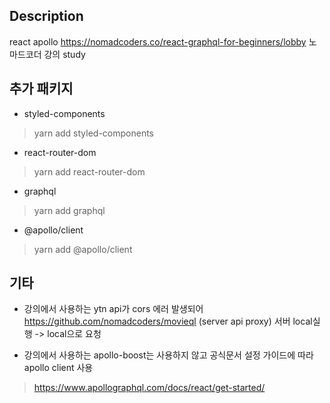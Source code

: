 ## Description
react apollo
https://nomadcoders.co/react-graphql-for-beginners/lobby 노마드코더 강의 study


## 추가 패키지
- styled-components
> yarn add styled-components
- react-router-dom
> yarn add react-router-dom
- graphql
> yarn add graphql
- @apollo/client
> yarn add @apollo/client

## 기타
- 강의에서 사용하는 ytn api가 cors 에러 발생되어
https://github.com/nomadcoders/movieql (server api proxy)
서버 local실행 -> local으로 요청

- 강의에서 사용하는 apollo-boost는 사용하지 않고 공식문서 설정 가이드에 따라 apollo client 사용
 > https://www.apollographql.com/docs/react/get-started/
